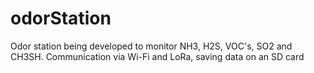 # odorStation
Odor station being developed to monitor NH3, H2S, VOC's, SO2 and CH3SH. Communication via Wi-Fi and LoRa, saving data on an SD card
